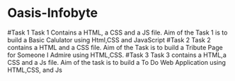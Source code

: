 # Oasis-Infobyte
#Task 1
 Task 1 Contains a HTML, a CSS and a JS file.
 Aim of the Task 1 is to build a Basic Calulator using Html,CSS and JavaScript
#Task 2
  Task 2 contains a HTML and a CSS file.
  Aim of the Task is to build a Tribute Page for Someone I Admire using HTML,CSS.
#Task 3
  Task 3 contains a HTML,a CSS and a Js file.
  Aim of the task is to build a To Do Web Application using HTML,CSS, and Js
